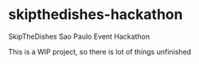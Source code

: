# skipthedishes-hackathon
SkipTheDishes Sao Paulo Event Hackathon

This is a WIP project, so there is lot of things unfinished